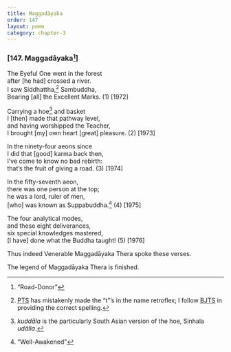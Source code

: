 ```yaml
---
title: Maggadāyaka
order: 147
layout: poem
category: chapter-3
---
```


### \[147. Maggadāyaka[^1]\]

The Eyeful One went in the forest  
after \[he had\] crossed a river.  
I saw Siddhattha,[^2] Sambuddha,  
Bearing \[all\] the Excellent Marks. (1) \[1972\]

Carrying a hoe[^3] and basket  
I \[then\] made that pathway level,  
and having worshipped the Teacher,  
I brought \[my\] own heart \[great\] pleasure. (2) \[1973\]

In the ninety-four aeons since  
I did that \[good\] karma back then,  
I’ve come to know no bad rebirth:  
that’s the fruit of giving a road. (3) \[1974\]

In the fifty-seventh aeon,  
there was one person at the top;  
he was a lord, ruler of men,  
\[who\] was known as Suppabuddha.[^4] (4) \[1975\]

The four analytical modes,  
and these eight deliverances,  
six special knowledges mastered,  
\[I have\] done what the Buddha taught! (5) \[1976\]

Thus indeed Venerable Maggadāyaka Thera spoke these verses.

The legend of Maggadāyaka Thera is finished.

[^1]: “Road-Donor”

[^2]: <abbr title="Pali Text Society">PTS</abbr> has mistakenly made the “t”’s in the name retroflex; I follow <abbr title="Buddha Jayanthi Tripitaka Series">BJTS</abbr> in providing the correct spelling.

[^3]: *kuddāla* is the particularly South Asian version of the hoe, Sinhala *udälla*.

[^4]: “Well-Awakened”
